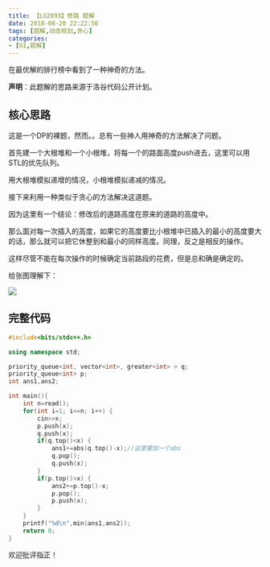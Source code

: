 ```yaml
---
title: 【LG2893】修路 题解
date: 2018-08-20 22:22:56
tags: [题解,动态规划,贪心]
categories:
- [OI,题解]   
---
```


在最优解的排行榜中看到了一种神奇的方法。

**声明**：此题解的思路来源于洛谷代码公开计划。

<!--more-->

## 核心思路

这是一个DP的裸题，然而。。总有一些神人用神奇的方法解决了问题。

首先建一个大根堆和一个小根堆，将每一个的路面高度push进去，这里可以用STL的优先队列。

用大根堆模拟递增的情况，小根堆模拟递减的情况。

接下来利用一种类似于贪心的方法解决这道题。

因为这里有一个结论：修改后的道路高度在原来的道路的高度中。

那么面对每一次插入的高度，如果它的高度要比小根堆中已插入的最小的高度要大的话，那么就可以把它休整到和最小的同样高度。同理，反之是相反的操作。

这样尽管不能在每次操作的时候确定当前路段的花费，但是总和确是确定的。

给张图理解下：

![](https://i.loli.net/2018/08/19/5b7930629f335.png)


## 完整代码
```cpp
#include<bits/stdc++.h>

using namespace std;

priority_queue<int, vector<int>, greater<int> > q;
priority_queue<int> p;
int ans1,ans2;

int main(){
    int n=read();
    for(int i=1; i<=n; i++) {
        cin>>x;
        p.push(x);
        q.push(x);
        if(q.top()<x) {
            ans1+=abs(q.top()-x);//这里要加一个abs
			q.pop();
			q.push(x);
        }  
		if(p.top()>x) {
            ans2+=p.top()-x;
			p.pop();
			p.push(x);
        }
    }
    printf("%d\n",min(ans1,ans2));
    return 0;
}
```

欢迎批评指正！